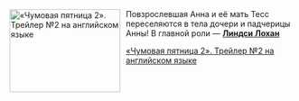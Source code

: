 <!--2025-06-12 08:00:50-->
<div class="yb">
  <div class="rss kino_kino"><a href="https://www.kino-teatr.ru/video/50228/" title="«Чумовая пятница 2». Трейлер №2 на английском языке"><img src="https://www.kino-teatr.ru/video/8/2/50228/poster.jpg" width="196" height="147" align="left" hspace="5" style="margin: 0px 10px 0px 5px" alt="«Чумовая пятница 2». Трейлер №2 на английском языке"/></a>Повзрослевшая Анна и её мать Тесс переселяются в тела дочери и падчерицы Анны&#33; В главной роли — <a href=https://www.kino-teatr.ru/kino/acter/w/hollywood/53089/bio/ target=_blank><strong>Линдси Лохан</strong></a> <p class="titl"><a href="https://www.kino-teatr.ru/video/50228/">«Чумовая пятница 2». Трейлер №2 на английском языке</a></p></div>
</div>
